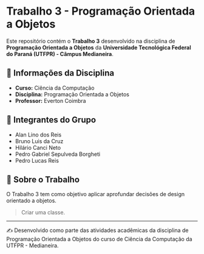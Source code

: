 # Trabalho 3 - Programação Orientada a Objetos

Este repositório contém o **Trabalho 3** desenvolvido na disciplina de **Programação Orientada a Objetos** da **Universidade Tecnológica Federal do Paraná (UTFPR) - Câmpus Medianeira**.

## 📘 Informações da Disciplina
- **Curso:** Ciência da Computação  
- **Disciplina:** Programação Orientada a Objetos  
- **Professor:** Everton Coimbra  

## 👥 Integrantes do Grupo
- Alan Lino dos Reis  
- Bruno Luis da Cruz  
- Hilário Canci Neto  
- Pedro Gabriel Sepulveda Borgheti  
- Pedro Lucas Reis  

## 🚀 Sobre o Trabalho
O Trabalho 3 tem como objetivo aplicar aprofundar decisões de design orientado a objetos.  

>Criar uma classe.

---

✍️ Desenvolvido como parte das atividades acadêmicas da disciplina de Programação Orientada a Objetos do curso de Ciência da Computação da UTFPR - Medianeira.
